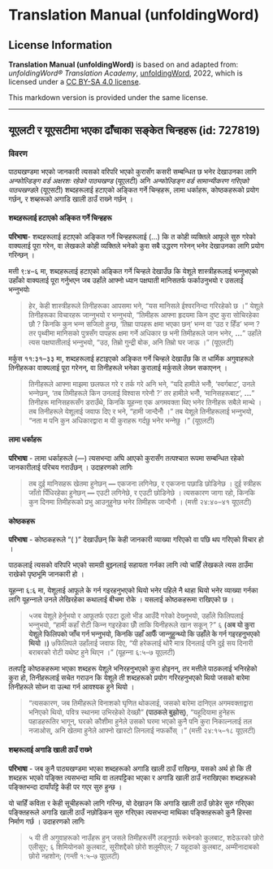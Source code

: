 # Translation Manual (unfoldingWord)

## License Information

**Translation Manual (unfoldingWord)** is based on and adapted from: _unfoldingWord® Translation Academy_, [unfoldingWord](https://unfoldingword.org/utw), 2022, which is licensed under a [CC BY-SA 4.0 license](https://creativecommons.org/licenses/by-sa/4.0/legalcode.en).

This markdown version is provided under the same license.



--------------------------------

## यूएलटी र यूएसटीमा भएका ढाँचाका सङ्केत चिन्हहरू (id: 727819)

### विवरण

पाठ्यखण्‍डमा भएको जानकारी त्यसको वरिपरि भएको कुरासँग कसरी सम्बन्धित छ भनेर देखाउनका लागि *अन्फोल्‍डिङ्ग वर्ड अक्षरशः रहेको पाठ्यखण्‍ड* (यूएलटी) अनि *अन्फोल्‍डिङ्ग वर्ड सामान्यीकरण गरिएको पाठ्यखण्‍ड*ले (यूएसटी) शब्दहरूलाई हटाएको अङ्कित गर्ने चिन्हहरू, लामा धर्काहरू, कोष्‍ठकहरूको प्रयोग गर्छन्, र शब्हरूको अगाडि खाली ठाउँ राख्‍ने गर्छन् ।

#### शब्दहरूलाई हटाएको अङ्कित गर्ने चिन्हहरू

**परिभाषा**\- शब्दहरूलाई हटाएको अङ्कित गर्ने चिन्हहरूलाई (...) कि त कोही व्यक्तिले आफूले सुरु गरेको वाक्यलाई पूरा गरेन, वा लेखकले कोही व्यक्तिले भनेको कुरा सबै उद्धरण गरेनन् भनेर देखाउनका लागि प्रयोग गरिन्छन् ।

मत्ती ९:४–६ मा, शब्दहरूलाई हटाएको अङ्कित गर्ने चिन्हले देखाउँछ कि येशूले शास्‍त्रीहरूलाई भन्‍नुभएको उहाँको वाक्यलाई पूरा गर्नुभएन जब उहाँले आफ्‍नो ध्यान पक्षघाती मानिसतर्फ फर्काउनुभयो र उसलाई भन्‍नुभयोः

> हेर, केही शास्‍त्रीहरूले तिनीहरूका आपसमा भने, “यस मानिसले ईश्‍वरनिन्दा गरिरहेको छ ।” येशूले तिनीहरूका विचारहरू जान्‍नुभयो र भन्‍नुभयो, “तिमीहरू आफ्‍ना हृदयमा किन दुष्‍ट कुरा सोचिरहेका छौ ? किनकि कुन भन्‍न सजिलो हुन्छ, ‘तिम्रा पापहरू क्षमा भएका छन्’ भन्‍न वा ‘उठ र हिँड’ भन्‍न ? तर पृथ्‍वीमा मानिसको पुत्रसँग पापहरू क्षमा गर्ने अधिकार छ भनी तिमीहरूले जान भनेर, **...**” उहाँले त्यस पक्षघातीलाई भन्‍नुभयो, “उठ, तिम्रो गुन्द्री बोक, अनि तिम्रो घर जाऊ ।” (यूएलटी)

मर्कुस ११:३१–३३ मा, शब्दहरूलाई हटाइएको अङ्कित गर्ने चिन्हले देखाउँछ कि त धार्मिक अगुवाहरूले तिनीहरूका वाक्यलाई पूरा गरेनन्, वा तिनीहरूले भनेका कुरालाई मर्कुसले लेख्‍न सकाएनन् ।

> तिनीहरूले आफ्‍ना माझमा छलफल गरे र तर्क गरे अनि भने, “यदि हामीले भनौँ, ‘स्वर्गबाट’, उनले भन्‍नेछन्, ‘तब तिमीहरूले किन उनलाई विश्‍वास गरेनौ ?’ तर हामीले भनौँ, ‘मानिसहरूबाट’, **...**” तिनीहरू मानिसहरूसँग डराउँथे, किनकि यूहन्‍ना एक अगमवक्ता थिए भनेर तिनीहरू सबैले मान्थे । तब तिनीहरूले येशूलाई जवाफ दिए र भने, “हामी जान्दैनौँ ।” तब येशूले तिनीहरूलाई भन्‍नुभयो, “नता म पनि कुन अधिकारद्वारा म यी कुराहरू गर्दछु भनेर भन्‍नेछु ।” (यूएलटी)

#### लामा धर्काहरू

**परिभाषा** \- लामा धर्काहरूले (—) त्यसभन्दा अघि आएको कुरासँग तत्पश्‍चात रूपमा सम्बन्धित रहेको जानकारीलाई परिचय गराउँछन् । उदाहरणको लागिः

> तब दुई मानिसहरू खेतमा हुनेछन् **—** एकजना लगिनेछ, र एकजना पछाडि छोडिनेछ । दुई स्‍त्रीहरू जाँतो पिँधिरहेका हुनेछन् **—** एउटी लगिनेछे, र एउटी छोडिनेछे । त्यसकारण जागा रहो, किनकि कुन दिनमा तिमीहरूको प्रभु आउनुहुनेछ भनेर तिमीहरू जान्दैनौ । (मत्ती २४:४०–४१ यूएलटी)

#### कोष्‍ठकहरू

**परिभाषा** \- कोष्‍ठकहरूले “( )” देखाउँछन् कि केही जानकारी व्याख्या गरिएको वा पछि थप गरिएको विचार हो ।

पाठकलाई त्यसको वरिपरि भएको सामग्री बुझ्‍नलाई सहायता गर्नका लागि त्यो चाहिँ लेखकले त्यस ठाउँमा राखेको पृष्‍ठभूमि जानकारी हो ।

यूहन्‍ना ६:६ मा, येशूलाई आफूले के गर्न गइरहनुभएको थियो भनेर पहिले नै थाहा थियो भनेर व्याख्या गर्नका लागि यूहन्‍नाले उनले लेखिरहेका कथालाई बीचमा रोके । यसलाई कोष्‍ठकहरूमा राखिएको छ ।

> ५जब येशूले हेर्नुभयो र आफूतर्फ एउटा ठूलो भीड आउँदै गरेको देख्‍नुभयो, उहाँले फिलिपलाई भन्‍नुभयो, “हामी कहाँ रोटी किन्‍न गइरहेका छौँ ताकि यिनीहरूले खान सकून् ?” ६ **(**अब यो कुरा येशूले फिलिपको जाँच गर्न भन्‍नुभयो, किनकि उहाँ आफैँ जान्‍नुहुन्थ्यो कि उहाँले के गर्न गइरहनुभएको थियो ।**)** ७फिलिपले उहाँलाई जवाफ दिए, “यी हरेकलाई थोरै मात्र दिनलाई पनि दुई सय दिनारी बराबरको रोटी यथेष्‍ट हुने थिएन ।” (यूहन्‍ना ६:५–७ यूएलटी)

तलपट्टि कोष्‍ठकहरूमा भएका शब्दहरू येशूले भनिरहनुभएको कुरा होइनन्, तर मत्तीले पाठकलाई भनिरहेको कुरा हो, तिनीहरूलाई सचेत गराउन कि येशूले ती शब्दहरूको प्रयोग गरिरहनुभएको थियो जसको बारेमा तिनीहरूले सोच्‍न वा उल्था गर्न आवश्‍यक हुने थियो ।

> “त्यसकारण, जब तिमीहरूले विनाशको घृणित थोकलाई, जसको बारेमा दानिएल अगमवक्ताद्वारा भनिएको थियो, पवित्र स्थानमा उभिरहेको देख्‍छौ” **(**पाठकले बुझोस्**)**, “यहूदियामा हुनेहरू पहाडहरूतिर भागून्, घरको कौशीमा हुनेले उसको घरमा भएको कुनै पनि कुरा निकाल्‍नलाई तल नजाओस्, अनि खेतमा हुनेले आफ्‍नो खास्‍टो लिनलाई नफर्कोस् ।” (मत्ती २४:१५–१८ यूएलटी)

#### शब्हरूलाई अगाडि खाली ठाउँ राख्‍ने

**परिभाषा** \- जब कुनै पाठ्यखण्‍डमा भएका शब्दहरूको अगाडि खाली ठाउँ राखिन्छ, यसको अर्थ हो कि ती शब्दहरू भएको पङ्क्ति त्यसभन्दा माथि वा तलपट्टिका भएका र अगाडि खाली ठाउँ नराखिएका शब्दहरूको पङ्क्तिभन्दा दायाँपट्टि केही पर गएर सुरु हुन्छ ।

यो चाहिँ कविता र केही सूचीहरूको लागि गरिन्छ, यो देखाउन कि अगाडि खाली ठाउँ छोडेर सुरु गरिएका पङ्क्तिहरूले अगाडि खाली ठाउँ नछोडिकन सुरु गरिएका त्यसभन्दा माथिका पङ्क्तिहरूको कुनै हिस्‍सा निर्माण गर्छ । उदाहरणको लागिः

> ५ यी ती अगुवाहरूको नाउँहरू हुन् जसले तिमीहरूसँगै लड्नुपर्छः रूबेनको कुलबाट, शदेऊरको छोरो एलीसूर; ६ शिमियोनको कुलबाट, सूरीशद्दैको छोरो शलूमीएल; 7 यहूदाको कुलबाट, अम्‍मीनादाबको छोरो नहशोन; (गन्ती १:५–७ यूएलटी)


